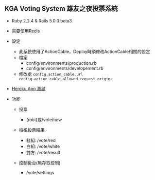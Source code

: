 ## KGA Voting System 雄友之夜投票系統

* Ruby 2.2.4 & Rails 5.0.0.beta3

* 需要使用Redis

* 設定
  * 此系統使用了ActionCable，Deploy時須修改ActionCable相關的設定
  * 檔案
    * config/environments/production.rb
    * config/environments/developement.rb
  * 修改處
  ``
  config.action_cable.url
  config.action_cable.allowed_request_origins
  ``

* [Heroku App 測試](https://kga-vote.herokuapp.com/)

* 功能
  * 投票
    * (root)或/vote/new

  * 檢視投票結果
    * 紅組: /vote/red
    * 白組: /vote/white
    * 雙方: /vote/result

  * 控制後台(無存取控制)
    * /vote/settings


